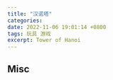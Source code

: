 ```yaml
---
title: "汉诺塔"
categories: 
date: 2022-11-06 19:01:14 +0800
tags: 玩具 游戏
excerpt: Tower of Hanoi
---
```













## Misc



